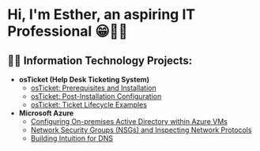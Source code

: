 <h1>Hi, I'm Esther, an aspiring IT Professional 😁👋🏾</h1>

<h2>👨‍💻 Information Technology Projects:</h2>

- <b>osTicket (Help Desk Ticketing System)</b>
  - [osTicket: Prerequisites and Installation](https://github.com/estherexantus/osticket-prereqs)
  - [osTicket: Post-Installation Configuration](https://github.com/estherexantus/post-install-config)
  - [osTicket: Ticket Lifecycle Examples](https://github.com/estherexantus/ticket-lifecycle)
- <b>Microsoft Azure</b>
  - [Configuring On-premises Active Directory within Azure VMs](https://github.com/estherexantus/configure-ad)
  - [Network Security Groups (NSGs) and Inspecting Network Protocols](https://github.com/estherexantus/azure-network-protocols)
  - [Building Intuition for DNS](https://github.com/estherexantus/inspect-dns-records)
